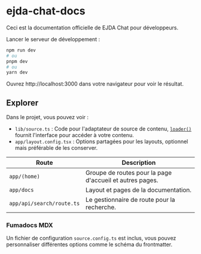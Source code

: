 
# ejda-chat-docs

Ceci est la documentation officielle de EJDA Chat pour développeurs.

Lancer le serveur de développement :

```bash
npm run dev
# ou
pnpm dev
# ou
yarn dev
```

Ouvrez http://localhost:3000 dans votre navigateur pour voir le résultat.

## Explorer

Dans le projet, vous pouvez voir :

- `lib/source.ts` : Code pour l'adaptateur de source de contenu, [`loader()`](https://fumadocs.dev/docs/headless/source-api) fournit l'interface pour accéder à votre contenu.
- `app/layout.config.tsx` : Options partagées pour les layouts, optionnel mais préférable de les conserver.

| Route                     | Description                                                    |
| ------------------------- | -------------------------------------------------------------- |
| `app/(home)`              | Groupe de routes pour la page d'accueil et autres pages.        |
| `app/docs`                | Layout et pages de la documentation.                            |
| `app/api/search/route.ts` | Le gestionnaire de route pour la recherche.                     |

### Fumadocs MDX

Un fichier de configuration `source.config.ts` est inclus, vous pouvez personnaliser différentes options comme le schéma du frontmatter.